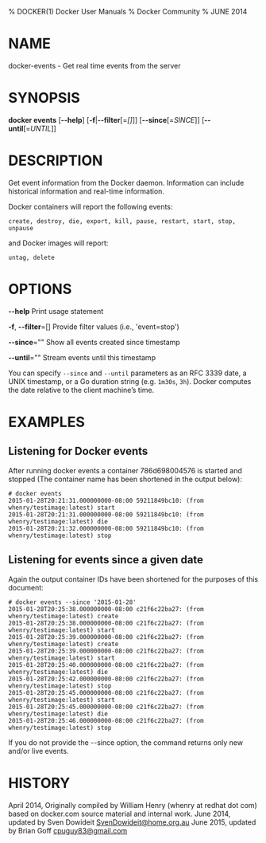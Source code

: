 % DOCKER(1) Docker User Manuals
% Docker Community
% JUNE 2014
# NAME
docker-events - Get real time events from the server

# SYNOPSIS
**docker events**
[**--help**]
[**-f**|**--filter**[=*[]*]]
[**--since**[=*SINCE*]]
[**--until**[=*UNTIL*]]


# DESCRIPTION
Get event information from the Docker daemon. Information can include historical
information and real-time information.

Docker containers will report the following events:

    create, destroy, die, export, kill, pause, restart, start, stop, unpause

and Docker images will report:

    untag, delete

# OPTIONS
**--help**
  Print usage statement

**-f**, **--filter**=[]
   Provide filter values (i.e., 'event=stop')

**--since**=""
   Show all events created since timestamp

**--until**=""
   Stream events until this timestamp

You can specify `--since` and `--until` parameters as an RFC 3339 date,
a UNIX timestamp, or a Go duration string (e.g. `1m30s`, `3h`). Docker computes
the date relative to the client machine’s time.

# EXAMPLES

## Listening for Docker events

After running docker events a container 786d698004576 is started and stopped
(The container name has been shortened in the output below):

    # docker events
    2015-01-28T20:21:31.000000000-08:00 59211849bc10: (from whenry/testimage:latest) start
    2015-01-28T20:21:31.000000000-08:00 59211849bc10: (from whenry/testimage:latest) die
    2015-01-28T20:21:32.000000000-08:00 59211849bc10: (from whenry/testimage:latest) stop

## Listening for events since a given date
Again the output container IDs have been shortened for the purposes of this document:

    # docker events --since '2015-01-28'
    2015-01-28T20:25:38.000000000-08:00 c21f6c22ba27: (from whenry/testimage:latest) create
    2015-01-28T20:25:38.000000000-08:00 c21f6c22ba27: (from whenry/testimage:latest) start
    2015-01-28T20:25:39.000000000-08:00 c21f6c22ba27: (from whenry/testimage:latest) create
    2015-01-28T20:25:39.000000000-08:00 c21f6c22ba27: (from whenry/testimage:latest) start
    2015-01-28T20:25:40.000000000-08:00 c21f6c22ba27: (from whenry/testimage:latest) die
    2015-01-28T20:25:42.000000000-08:00 c21f6c22ba27: (from whenry/testimage:latest) stop
    2015-01-28T20:25:45.000000000-08:00 c21f6c22ba27: (from whenry/testimage:latest) start
    2015-01-28T20:25:45.000000000-08:00 c21f6c22ba27: (from whenry/testimage:latest) die
    2015-01-28T20:25:46.000000000-08:00 c21f6c22ba27: (from whenry/testimage:latest) stop


If you do not provide the --since option, the command returns only new and/or
live events.

# HISTORY
April 2014, Originally compiled by William Henry (whenry at redhat dot com)
based on docker.com source material and internal work.
June 2014, updated by Sven Dowideit <SvenDowideit@home.org.au>
June 2015, updated by Brian Goff <cpuguy83@gmail.com>
